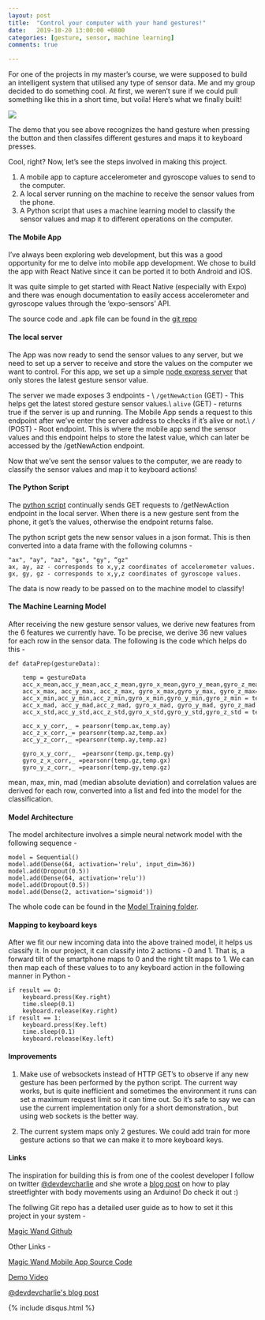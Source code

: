 ```yaml
---
layout: post
title:  "Control your computer with your hand gestures!"
date:   2019-10-20 13:00:00 +0800
categories: [gesture, sensor, machine learning]
comments: true

---
```


For one of the projects in my master’s course, we were supposed to build an intelligent system that utilised any type of sensor data. Me and my group decided to do something cool. At first, we weren’t sure if we could pull something like this in a short time, but voila! Here’s what we finally built!

<img src="/assets/magic_wand_demo.gif"/>

The demo that you see above recognizes the hand gesture when pressing the button and then classifes different gestures and maps it to keyboard presses.

Cool, right? Now, let’s see the steps involved in making this project.
1. A mobile app to capture accelerometer and gyroscope values to send to the computer.
2. A local server running on the machine to receive the sensor values from the phone.
3. A Python script that uses a machine learning model to classify the sensor values and map it to different operations on the computer.


#### The Mobile App

I’ve always been exploring web development, but this was a good opportunity for me to delve into mobile app development. We chose to build the app with React Native since it can be ported it to both Android and iOS.

It was quite simple to get started with React Native (especially with Expo) and there was enough documentation to easily access accelerometer and gyroscope values through the ‘expo-sensors’ API. 

The source code  and .apk file can be found in the [git repo](https://github.com/vishaag/magic-wand-app)


#### The local server

The App was now ready to send the sensor values to any server, but we need to set up a server to receive and store the values on the computer we want to control. For this app, we set up a simple [node express server](https://github.com/vishaag/MagicWand/blob/master/magic-wand-backend/server.js) that only stores the latest gesture sensor value.

The server we made exposes 3 endpoints - \\
```/getNewAction``` (GET) - This helps get the latest stored gesture sensor values.\\
```alive``` (GET) - returns true if the server is up and running. The Mobile App sends a request to this endpoint after we’ve enter the server address to checks if it’s alive or not.\\
```/``` (POST) - Root endpoint. This is where the mobile app send the sensor values and this endpoint helps to store the latest value, which can later be accessed by the /getNewAction endpoint.

Now that we’ve sent the sensor values to the computer, we are ready to classify the sensor values and map it to keyboard actions!

#### The Python Script

The [python script](https://github.com/vishaag/MagicWand/blob/master/python-client/client.py) continually sends GET requests to /getNewAction endpoint in the local server. When there is a new gesture sent from the phone, it get’s the values, otherwise the endpoint returns false.

The python script gets the new sensor values in a json format. This is then converted into a data frame with the following columns -
```
"ax", "ay", "az", "gx", "gy", “gz"
ax, ay, az - corresponds to x,y,z coordinates of accelerometer values.
gx, gy, gz - corresponds to x,y,z coordinates of gyroscope values.
```

The data is now ready to be passed on to the machine model to classify!

#### The Machine Learning Model

After receiving the new gesture sensor values, we derive new features from the 6 features we currently have. To be precise, we derive 36 new values for each row in the sensor data.
The following is the code which helps do this - 

```
def dataPrep(gestureData):
    
    temp = gestureData
    acc_x_mean,acc_y_mean,acc_z_mean,gyro_x_mean,gyro_y_mean,gyro_z_mean = temp.mean()
    acc_x_max, acc_y_max, acc_z_max, gyro_x_max,gyro_y_max, gyro_z_max= temp.max()
    acc_x_min,acc_y_min,acc_z_min,gyro_x_min,gyro_y_min,gyro_z_min = temp.min()
    acc_x_mad, acc_y_mad,acc_z_mad, gyro_x_mad, gyro_y_mad, gyro_z_mad = temp.mad()
    acc_x_std,acc_y_std,acc_z_std,gyro_x_std,gyro_y_std,gyro_z_std = temp.std()

    acc_x_y_corr,_ = pearsonr(temp.ax,temp.ay)
    acc_z_x_corr,_= pearsonr(temp.az,temp.ax)
    acc_y_z_corr,_ =pearsonr(temp.ay,temp.az)

    gyro_x_y_corr,_  =pearsonr(temp.gx,temp.gy)
    gyro_z_x_corr,_ =pearsonr(temp.gz,temp.gx)
    gyro_y_z_corr,_ =pearsonr(temp.gy,temp.gz)
```

mean, max, min, mad (median absolute deviation) and correlation values are derived for each row, converted into a list and fed into the model for the classification.

#### Model Architecture

The model architecture involves a simple neural network model with the following sequence - 
```
model = Sequential()
model.add(Dense(64, activation='relu', input_dim=36))
model.add(Dropout(0.5))
model.add(Dense(64, activation='relu'))
model.add(Dropout(0.5))
model.add(Dense(2, activation='sigmoid'))
```

The whole code can be found in the [Model Training folder](https://github.com/vishaag/MagicWand/blob/master/Model%20Training/GestureClassifier.ipynb).

#### Mapping to keyboard keys

After we fit our new incoming data into the above trained model, it helps us classify it. In our project, it can classify into 2 actions - 0 and 1. That is, a forward tilt of the smartphone maps to 0 and the right tilt maps to 1.
We can then map each of these values to to any keyboard action in the following manner in Python - 

```
if result == 0:
    keyboard.press(Key.right)
    time.sleep(0.1)
    keyboard.release(Key.right)
if result == 1:
    keyboard.press(Key.left)
    time.sleep(0.1)
    keyboard.release(Key.left)
```


#### Improvements

1. Make use of websockets instead of HTTP GET’s to observe if any new gesture has been performed by the python script. The current way works, but is quite inefficient and sometimes the environment it runs can set a maximum request limit so it can time out. So it’s safe to say we can use the current implementation only for a short demonstration., but using web sockets is the better way.

2. The current system maps only 2 gestures. We could add train for more gesture actions so that we can make it to more keyboard keys.


#### Links

The inspiration for building this is from one of the coolest developer I follow on twitter [@devdevcharlie](https://twitter.com/devdevcharlie) and she wrote a [blog post](https://dev.to/devdevcharlie/play-street-fighter-with-body-movements-using-arduino-and-tensorflow-js-4kbi) on how to play streetfighter with body movements using an Arduino! Do check it out :)

The follwing Git repo has a detailed user guide as to how to set it this project in your system -

[Magic Wand Github](https://github.com/vishaag/MagicWand)

Other Links -

[Magic Wand Mobile App Source Code](https://github.com/vishaag/magic-wand-app)

[Demo Video](https://youtu.be/U9QK4XHbvvk)

[@devdevcharlie's blog post](https://dev.to/devdevcharlie/play-street-fighter-with-body-movements-using-arduino-and-tensorflow-js-4kbi)


{% include disqus.html %}
